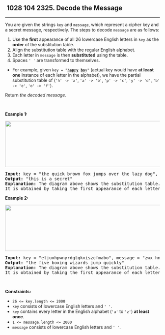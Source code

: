 <h2> 1028 104
2325. Decode the Message</h2><hr><div><p>You are given the strings <code>key</code> and <code>message</code>, which represent a cipher key and a secret message, respectively. The steps to decode <code>message</code> are as follows:</p>

<ol>
	<li>Use the <strong>first</strong> appearance of all 26 lowercase English letters in <code>key</code> as the <strong>order</strong> of the substitution table.</li>
	<li>Align the substitution table with the regular English alphabet.</li>
	<li>Each letter in <code>message</code> is then <strong>substituted</strong> using the table.</li>
	<li>Spaces <code>' '</code> are transformed to themselves.</li>
</ol>

<ul>
	<li>For example, given <code>key = "<u><strong>hap</strong></u>p<u><strong>y</strong></u> <u><strong>bo</strong></u>y"</code> (actual key would have <strong>at least one</strong> instance of each letter in the alphabet), we have the partial substitution table of (<code>'h' -&gt; 'a'</code>, <code>'a' -&gt; 'b'</code>, <code>'p' -&gt; 'c'</code>, <code>'y' -&gt; 'd'</code>, <code>'b' -&gt; 'e'</code>, <code>'o' -&gt; 'f'</code>).</li>
</ul>

<p>Return <em>the decoded message</em>.</p>

<p>&nbsp;</p>
<p><strong class="example">Example 1:</strong></p>
<img alt="" src="https://assets.leetcode.com/uploads/2022/05/08/ex1new4.jpg" style="width: 752px; height: 150px;">
<pre><strong>Input:</strong> key = "the quick brown fox jumps over the lazy dog", message = "vkbs bs t suepuv"
<strong>Output:</strong> "this is a secret"
<strong>Explanation:</strong> The diagram above shows the substitution table.
It is obtained by taking the first appearance of each letter in "<u><strong>the</strong></u> <u><strong>quick</strong></u> <u><strong>brown</strong></u> <u><strong>f</strong></u>o<u><strong>x</strong></u> <u><strong>j</strong></u>u<u><strong>mps</strong></u> o<u><strong>v</strong></u>er the <u><strong>lazy</strong></u> <u><strong>d</strong></u>o<u><strong>g</strong></u>".
</pre>

<p><strong class="example">Example 2:</strong></p>
<img alt="" src="https://assets.leetcode.com/uploads/2022/05/08/ex2new.jpg" style="width: 754px; height: 150px;">
<pre><strong>Input:</strong> key = "eljuxhpwnyrdgtqkviszcfmabo", message = "zwx hnfx lqantp mnoeius ycgk vcnjrdb"
<strong>Output:</strong> "the five boxing wizards jump quickly"
<strong>Explanation:</strong> The diagram above shows the substitution table.
It is obtained by taking the first appearance of each letter in "<u><strong>eljuxhpwnyrdgtqkviszcfmabo</strong></u>".
</pre>

<p>&nbsp;</p>
<p><strong>Constraints:</strong></p>

<ul>
	<li><code>26 &lt;= key.length &lt;= 2000</code></li>
	<li><code>key</code> consists of lowercase English letters and <code>' '</code>.</li>
	<li><code>key</code> contains every letter in the English alphabet (<code>'a'</code> to <code>'z'</code>) <strong>at least once</strong>.</li>
	<li><code>1 &lt;= message.length &lt;= 2000</code></li>
	<li><code>message</code> consists of lowercase English letters and <code>' '</code>.</li>
</ul>
</div>